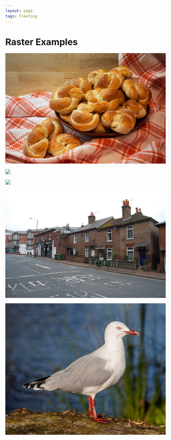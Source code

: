 ```yaml
---
layout: page
tags: Fleeting 
---
```


# Raster Examples

![](../../../assets/Buns%20-%20Raster%202.png)

![](../../../assets/Coconut%20-%20Raster%205.png)

![](../../../assets/Frog%20-%20Raster%204.png)

![](../../../assets/Place%20-%20Raster%203.png)

![](../../../assets/Seagull%20-%20Raster%201.png)
